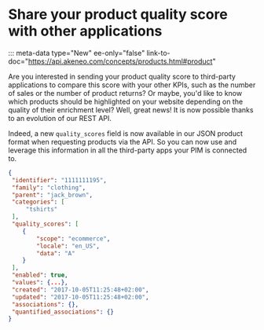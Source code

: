 # Share your product quality score with other applications
::: meta-data type="New" ee-only="false" link-to-doc="https://api.akeneo.com/concepts/products.html#product"

Are you interested in sending your product quality score to third-party applications to compare this score with your other KPIs, such as the number of sales or the number of product returns? Or maybe, you'd like to know which products should be highlighted on your website depending on the quality of their enrichment level? Well, great news! It is now possible thanks to an evolution of our REST API. 

Indeed, a new `quality_scores` field is now available in our JSON product format when requesting products via the API. So you can now use and leverage this information in all the third-party apps your PIM is connected to.

```json
{
 "identifier": "1111111195",
 "family": "clothing",
 "parent": "jack_brown",
 "categories": [
     "tshirts"
 ],
 "quality_scores": [
    {
        "scope": "ecommerce",
        "locale": "en_US",
        "data": "A"
    }
 ],
 "enabled": true,
 "values": {...},
 "created": "2017-10-05T11:25:48+02:00",
 "updated": "2017-10-05T11:25:48+02:00",
 "associations": {},
 "quantified_associations": {}
}
```
